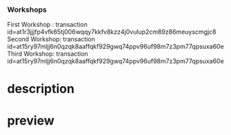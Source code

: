 ### Workshops
First Workshop : transaction id=at1r3jjjfp4vfk65tj006wqqy7kkfv8kzz4j0vulup2cm89z86meuyscmgjc8
Second Workshop: transaction id=at15ry97mljj6n0qzqk8aaffqkf929gwq74ppv96uf98m7z3pm77qpsuxa60e
Third Workshop: transaction id=at15ry97mljj6n0qzqk8aaffqkf929gwq74ppv96uf98m7z3pm77qpsuxa60e

# description 
# preview 
